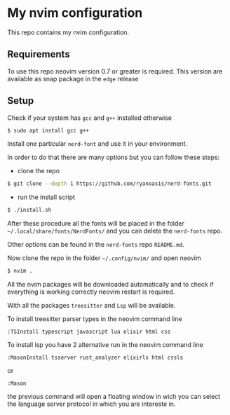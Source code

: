 # My nvim configuration
This repo contains my nvim configuration.

## Requirements
To use this repo neovim version 0.7 or greater is required. This version are available as snap package in the `edge` release

## Setup

Check if your system has `gcc` and `g++` installed otherwise
```sh
$ sudo apt install gcc g++
```

Install one particular `nerd-font` and use it in your environment.

In order to do that there are many options but you can follow these steps:
* clone the repo 
```sh
$ git clone --depth 1 https://github.com/ryanoasis/nerd-fonts.git
```
* run the install script
```sh
$ ./install.sh
```

After these procedure all the fonts will be placed in the folder `~/.local/share/fonts/NerdFonts/` and you can delete the `nerd-fonts` repo.

Other options can be found in the `nerd-fonts` repo `README.md`.

Now clone the repo in the folder `~/.config/nvim/` and open neovim
```sh
$ nvim .
```

All the nvim packages will be downloaded automatically and to check if everything is working correctly neovim restart is required.

With all the packages `treesitter` and `Lsp` will be available.

To install treesitter parser types in the neovim command line
```
:TSInstall typescript javascript lua elixir html css
```
To install lsp you have 2 alternative run in the neovim command line
```
:MasonInstall tsserver rust_analyzer elixirls html cssls
```
or
```
:Mason
```
the previous command will open a floating window in wich you can select the language server protocol in which you are intereste in.
